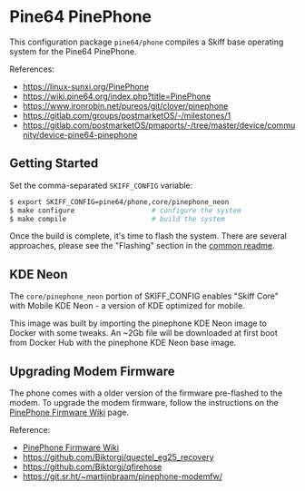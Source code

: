 # Pine64 PinePhone

This configuration package `pine64/phone` compiles a Skiff base operating system
for the Pine64 PinePhone.

References: 

 - https://linux-sunxi.org/PinePhone
 - https://wiki.pine64.org/index.php?title=PinePhone 
 - https://www.ironrobin.net/pureos/git/clover/pinephone
 - https://gitlab.com/groups/postmarketOS/-/milestones/1
 - https://gitlab.com/postmarketOS/pmaports/-/tree/master/device/community/device-pine64-pinephone

## Getting Started

Set the comma-separated `SKIFF_CONFIG` variable:

```sh
$ export SKIFF_CONFIG=pine64/phone,core/pinephone_neon
$ make configure                   # configure the system
$ make compile                     # build the system
```

Once the build is complete, it's time to flash the system. There are several
approaches, please see the "Flashing" section in the [common readme].

[common readme]: ../

## KDE Neon

The `core/pinephone_neon` portion of SKIFF_CONFIG enables "Skiff Core" with
Mobile KDE Neon - a version of KDE optimized for mobile.

This image was built by importing the pinephone KDE Neon image to Docker with
some tweaks. An ~2Gb file will be downloaded at first boot from Docker Hub with
the pinephone KDE Neon base image.

## Upgrading Modem Firmware

The phone comes with a older version of the firmware pre-flashed to the modem.
To upgrade the modem firmware, follow the instructions on the [PinePhone
Firmware Wiki] page.

Reference:

 - [PinePhone Firmware Wiki]
 - https://github.com/Biktorgj/quectel_eg25_recovery
 - https://github.com/Biktorgj/qfirehose
 - https://git.sr.ht/~martijnbraam/pinephone-modemfw/

[PinePhone Firmware Wiki]: https://wiki.pine64.org/wiki/PineModems#Firmware_Recovery
